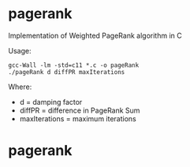 # pagerank
Implementation of Weighted PageRank algorithm in C

Usage:

`gcc-Wall -lm -std=c11 *.c -o pageRank`<br/>
`./pageRank d diffPR maxIterations`

Where:

* d = damping factor
* diffPR = difference in PageRank Sum
* maxIterations = maximum iterations

# pagerank
